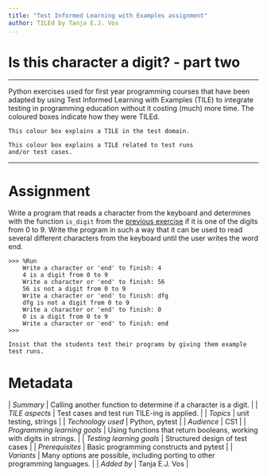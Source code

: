 ```yaml
---
title: "Test Informed Learning with Examples assignment"
author: TILEd by Tanja E.J. Vos
...
```


# Is this character a digit? - part two



------------------------------------------------------------------------

Python exercises used for first year programming courses that
have been adapted by using Test Informed Learning with Examples (TILE)
to integrate testing in programming education without it costing (much)
more time. The coloured boxes indicate how they were TILEd.

```testdomaintile
This colour box explains a TILE in the test domain.
```

```testruntile
This colour box explains a TILE related to test runs 
and/or test cases.
```
------------------------------------------------------------------------

# Assignment

Write a program that reads a character from the keyboard and
determines with the function `is_digit` from the [previous exercise](assignment-51.md)
if it is one of the digits from 0 to 9. Write the program in such a
way that it can be used to read several different characters from
the keyboard until the user writes the word end.

```small
>>> %Run 
    Write a character or 'end' to finish: 4
    4 is a digit from 0 to 9
    Write a character or 'end' to finish: 56
    56 is not a digit from 0 to 9
    Write a character or 'end' to finish: dfg
    dfg is not a digit from 0 to 9
    Write a character or 'end' to finish: 0
    0 is a digit from 0 to 9
    Write a character or 'end' to finish: end
>>>    
```

```testruntile
Insist that the students test their programs by giving them example
test runs.
```


# Metadata

| *Summary*                     | Calling another function to determine if a character is a digit. |
| *TILE aspects*                | Test cases and test run TILE-ing is applied. |
| *Topics*                      | unit testing, strings |
| *Technology used*             | Python, pytest |
| *Audience*                    | CS1 |
| *Programming learning goals*  | Using functions that return booleans, working with digits in strings. |
| *Testing learning goals*      | Structured design of test cases |
| *Prerequisites*               | Basic programming constructs and pytest |
| *Variants*                    | Many options are possible, including porting to other programming languages. | 
| *Added by*                    | Tanja E.J. Vos |   